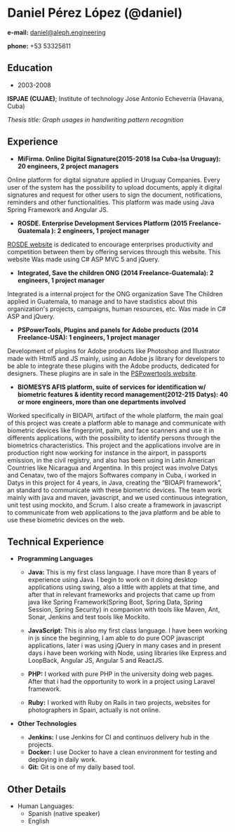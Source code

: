 # Daniel Pérez López (@daniel)

**e-mail:** daniel@aleph.engineering

**phone:** +53 53325611

## Education

* 2003-2008

**ISPJAE (CUJAE)**; Institute of technology Jose Antonio Echeverria (Havana, Cuba)

*Thesis title: Graph usages in handwriting pattern recognition*


## Experience

* **MiFirma. Online Digital Signature(2015-2018 Isa Cuba-Isa Uruguay): 20 engineers, 2 project managers**

Online platform for digital signature applied in Uruguay Companies. Every user of the system has the possibility to upload documents, apply it digital signatures and request for other users to sign the document, notifications, reminders and other functionalities. This platform was made using Java Spring Framework and Angular JS.

* **ROSDE. Enterprise Development Services Platform (2015 Freelance-Guatemala ): 2 engineers, 1 project manager**

[ROSDE website](https://rosde.mineco.gob.gt/) is dedicated to encourage enterprises productivity and competition between them by offering services through this website. This website Was made using C# ASP MVC 5 and jQuery.

* **Integrated, Save the children ONG (2014 Freelance-Guatemala): 2 engineers, 1 project manager**

Integrated is a internal project for the ONG organization Save The Children applied in Guatemala, to manage and to have stadistics about this organization's projects, campaigns, human resources, etc. Was made in C# ASP and jQuery.

* **PSPowerTools, Plugins and panels for Adobe products (2014 Freelance-USA): 1 engineers, 1 project manager**

Development of plugins for Adobe products like Photoshop and Illustrator made with Html5 and JS mainly, using an Adobe js library for developers to be able to integrate these plugins with the Adobe products, dedicated for designers. These plugins are in sale in the [PSPowertools website](http://www.pspowertools.com/).

* **BIOMESYS AFIS platform, suite of services for identification w/ biometric features & identity record management(2012-215 Datys): 40 or more engineers, more than one departments involved**

Worked specifically in BIOAPI, artifact of the whole platform, the main goal of this project was create a platform able to manage and communicate with biometric devices like fingerprint, palm, and face scanners and use it in differents applications, with the possibility to identify persons through the biometrics characteristics. This project and the applications involve are in production right now working for instance in the airport, in passports emission, in the civil registry, and also has been using in Latin American Countries like Nicaragua and Argentina. In this project was involve Datys and Cenatav, two of the majors Softwares company in Cuba, i worked in Datys in this project for 4 years, in Java, creating the “BIOAPI framework”, an standard to communicate with these biometric devices. The team work mainly with java and maven, javascript, and we used continuous integration, unit test using mockito, and Scrum. I also create a framework in javascript to communicate from web applications to the java platform and be able to use these biometric devices on the web.

## Technical Experience

* **Programming Languages**
  * **Java:** This is my first class language. I have more than 8 years of experience using Java. I begin to work on it doing desktop applications using swing, also a little with applets at that time, and after that in relevant frameworks and projects that came up from java like Spring Framework(Spring Boot, Spring Data, Spring Session, Spring Security) in companion with tools like Maven, Ant, Sonar, Jenkins and test tools like Mockito.

  * **JavaScript:** This is also my first class language. I have been working in js since the beginning, I am able to do pure OOP javascript applications, later i was using jQuery in many cases and in present days i have been working with Node, using libraries like Express and LoopBack, Angular JS, Angular 5 and ReactJS.

  * **PHP:** I worked with pure PHP in the university doing web pages. After that i had the opportunity to work in a project using Laravel framework.

  * **Ruby:** I worked with Ruby on Rails in two projects, websites for photographers in Spain, actually is not online.

* **Other Technologies**

  * **Jenkins:** I use Jenkins for CI and continuos delivery hub in the projects.
  * **Docker:** I use Docker to have a clean environment for testing and deploying in daily work.
  * **Git:** Git is one of my daily based tool.

## Other Details

* Human Languages:
  * Spanish (native speaker)
  * English

